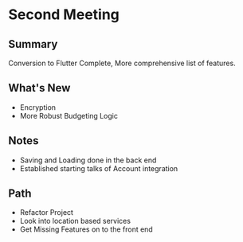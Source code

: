 Second Meeting
==============

Summary
-------

Conversion to Flutter Complete, More comprehensive list of features.

What's New
----------

-	Encryption
-	More Robust Budgeting Logic

Notes
-----

-	Saving and Loading done in the back end
-	Established starting talks of Account integration

Path
----

-	Refactor Project
-	Look into location based services
-	Get Missing Features on to the front end
